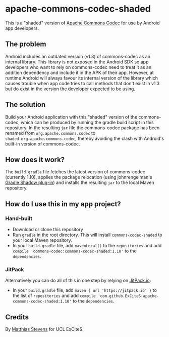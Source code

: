 # apache-commons-codec-shaded
This is a "shaded" version of [Apache Commons Codec](https://commons.apache.org/codec) for use by Android app developers.

## The problem
Android includes an outdated version (v1.3) of commons-codec as an internal library. This library is not exposed in the Android SDK so app developers who want to rely on commons-codec need to treat it as an addition dependency and include it in the APK of their app. However, at runtime Android will always favour its internal version of the library which causes trouble when app code tries to call methods that don't exist in v1.3 but do exist in the version the developer expected to be using.

## The solution
Build your Android application with this "shaded" version of the commons-codec, which can be produced by running the gradle build script in this repository. In the resulting `jar` file the commons-codec package has been renamed from `org.apache.commons.codec` to `shaded.org.apache.commons.codec`, thereby avoiding the clash with Android's built-in version of commons-codec.

## How does it work?
The `build.gradle` file fetches the latest version of commons-codec (currently 1.10), applies the package relocation (using johnrengelman's [Gradle Shadow plug-in](https://github.com/johnrengelman/shadow)) and installs the resulting `jar` to the local Maven repository.

## How do I use this in my app project?
### Hand-built
 - Download or clone this repository
 - Run `gradle` in the root directory. This will install `commons-codec-shaded` to your local Maven repository.
 - In your `build.gradle` file, add `mavenLocal()` to the `repositories` and add `compile 'commons-codec:commons-codec-shaded:1.10'` to the `dependencies`.

### JitPack
Alternatively you can do all of this in one step by relying on [JitPack.io](https://jitpack.io):
 - In your `build.gradle` file, add `maven { url 'https://jitpack.io' }` to the list of `repositories` and add `compile 'com.github.ExCiteS:apache-commons-codec-shaded:1.10'` to the `dependencies`.


## Credits
By [Matthias Stevens](https://github.com/mstevens83) for UCL ExCiteS.
